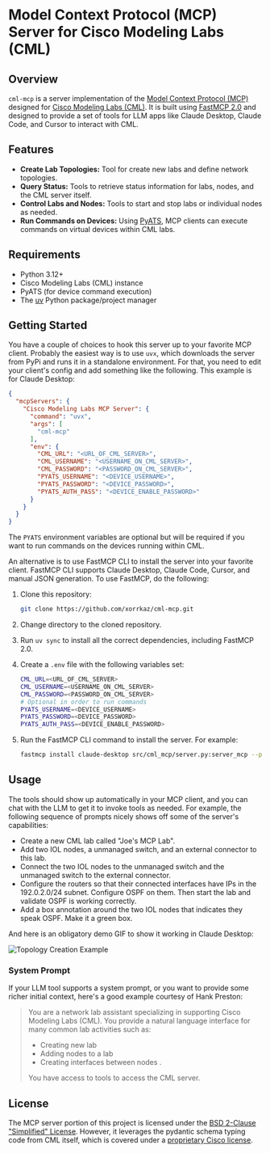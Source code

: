 # Model Context Protocol (MCP) Server for Cisco Modeling Labs (CML)

## Overview

`cml-mcp` is a server implementation of the [Model Context Protocol (MCP)](https://modelcontextprotocol.io/docs/getting-started/intro) designed
for [Cisco Modeling Labs (CML)](https://www.cisco.com/c/en/us/products/cloud-systems-management/modeling-labs/index.html). It is built using [FastMCP 2.0](https://gofastmcp.com/getting-started/welcome) and designed to provide a set of tools for LLM apps like Claude Desktop, Claude Code, and Cursor to interact with CML.

## Features

- **Create Lab Topologies:** Tool for create new labs and define network topologies.
- **Query Status:** Tools to retrieve status information for labs, nodes, and the CML server itself.
- **Control Labs and Nodes:** Tools to start and stop labs or individual nodes as needed.
- **Run Commands on Devices:** Using [PyATS](https://developer.cisco.com/pyats/), MCP clients can execute commands on virtual devices within CML labs.

## Requirements

- Python 3.12+
- Cisco Modeling Labs (CML) instance
- PyATS (for device command execution)
- The [uv](https://docs.astral.sh/uv/) Python package/project manager

## Getting Started

You have a couple of choices to hook this server up to your favorite MCP client.  Probably the easiest way is to use `uvx`, which downloads the server from PyPi and runs it in a standalone environment.  For that, you need to edit your client's config and add something like the following.  This example is for Claude Desktop:

```json
{
  "mcpServers": {
    "Cisco Modeling Labs MCP Server": {
      "command": "uvx",
      "args": [
        "cml-mcp"
      ],
      "env": {
        "CML_URL": "<URL_OF_CML_SERVER>",
        "CML_USERNAME": "<USERNAME_ON_CML_SERVER>",
        "CML_PASSWORD": "<PASSWORD_ON_CML_SERVER>",
        "PYATS_USERNAME": "<DEVICE_USERNAME>",
        "PYATS_PASSWORD": "<DEVICE_PASSWORD>",
        "PYATS_AUTH_PASS": "<DEVICE_ENABLE_PASSWORD>"
      }
    }
  }
}
```

The `PYATS` environment variables are optional but will be required if you want to run commands on the devices running within CML.

An alternative is to use FastMCP CLI to install the server into your favorite client.  FastMCP CLI supports Claude Desktop, Claude Code, Cursor, and manual JSON generation.  To use FastMCP, do the following:

1. Clone this repository:

    ```sh
    git clone https://github.com/xorrkaz/cml-mcp.git
    ```

1. Change directory to the cloned repository.

1. Run `uv sync` to install all the correct dependencies, including FastMCP 2.0.

1. Create a `.env` file with the following variables set:

    ```sh
    CML_URL=<URL_OF_CML_SERVER>
    CML_USERNAME=<USERNAME_ON_CML_SERVER>
    CML_PASSWORD=<PASSWORD_ON_CML_SERVER>
    # Optional in order to run commands
    PYATS_USERNAME=<DEVICE_USERNAME>
    PYATS_PASSWORD=<DEVICE_PASSWORD>
    PYATS_AUTH_PASS=<DEVICE_ENABLE_PASSWORD>
    ```

1. Run the FastMCP CLI command to install the server.  For example:

    ```sh
    fastmcp install claude-desktop src/cml_mcp/server.py:server_mcp --project `realpath .` --env-file .env
    ```

## Usage

The tools should show up automatically in your MCP client, and you can chat with the LLM to get it to invoke tools as needed.  For example,
the following sequence of prompts nicely shows off some of the server's capabilities:

- Create a new CML lab called "Joe's MCP Lab".
- Add two IOL nodes, a unmanaged switch, and an external connector to this lab.
- Connect the two IOL nodes to the unmanaged switch and the unmanaged switch to the external connector.
- Configure the routers so that their connected interfaces have IPs in the 192.0.2.0/24 subnet.  Configure OSPF on them.  Then start the lab and validate OSPF is working correctly.
- Add a box annotation around the two IOL nodes that indicates they speak OSPF.  Make it a green box.

And here is an obligatory demo GIF to show it working in Claude Desktop:

![Topology Creation Example](img/cml_mcp.gif)

### System Prompt

If your LLM tool supports a system prompt, or you want to provide some richer initial context, here's a good example courtesy of Hank Preston:

>You are a network lab assistant specializing in supporting Cisco Modeling Labs (CML). You provide a natural language interface for many common lab activities such as:
>
>- Creating new lab
>- Adding nodes to a lab
>- Creating interfaces between nodes
>.
>
>You have access to tools to access the CML server.

## License

The MCP server portion of this project is licensed under the [BSD 2-Clause "Simplified" License](LICENSE).  However, it leverages the pydantic
schema typing code from CML itself, which is covered under a [proprietary Cisco license](src/cml_mcp/schemas/LICENSE).
